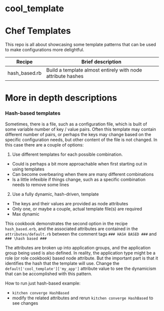 # cool_template

# Chef Templates
This repo is all about showcasing some template patterns that can be used to make configurations more delightful.

Recipe|Brief description
------|-----------------
hash_based.rb|Build a template almost entirely with node attribute hashes

# More in depth descriptions
### Hash-based templates
Sometimes, there is a file, such as a configuration file, which is built of some variable number of key / value pairs. Often this template may contain different number of pairs, or perhaps the keys may change based on the specific configuration needs, but other content of the file is not changed. In this case there are a couple of options:
1. Use different templates for each possible combination.
  - Could is perhaps a bit more approachable when first starting out in using templates
  - Can become overbearing when there are many different combinations
  - Is a little infexible if things change, such as a specific combination needs to remove some lines
2. Use a fully dynamic, hash-driven, template
  - The keys and their values are provided as node attributes
  - Only one, or maybe a couple, actual template file(s) are required
  - Max dynamic

This cookbook demonstrates the second option in the recipe `hash_based.erb`, and the associated attributes are contained in the `attributes/default.rb` between the comment tags `### HASH BASED ###` and `### \hash based ###`

The attributes are broken up into application groups, and the application group being used is also defined. In reality, the application type might be a role (or role cookbook) based node attribute. But the important part is that it identifies the hash that the template will use. Change the `default['cool_template']['my_app']` attribute value to see the dynamicism that can be accomplished with this pattern.

How to run just hash-based example:
- `kitchen converge HashBased`
- modify the related attributes and rerun `kitchen converge HashBased` to see changes
